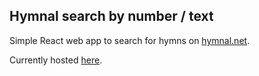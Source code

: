 ## Hymnal search by number / text

Simple React web app to search for hymns on [hymnal.net](https://www.hymnal.net/).

Currently hosted [here](https://hymnal.rcvbible.net/).
